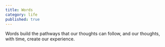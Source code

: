 ```yaml
---
title: Words
category: life
published: true
---
```


Words
build the pathways
that our thoughts can follow,
and our thoughts,
with time,
create our experience.
